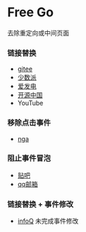 # Free Go

去除重定向或中间页面



### 链接替换

- [gitee](https://gitee.com/ssssssss-team/spider-flow) 
- [少数派](https://sspai.com/post/77499)
- [爱发电](https://afdian.net/p/1014bedc8b4d11edbb1252540025c377)
- [开源中国](https://www.oschina.net/news/224971/unity-7-7-with-wayland-support)
- YouTube

### 移除点击事件

- [nga](https://bbs.nga.cn/read.php?tid=35030437)

### 阻止事件冒泡

- [贴吧](https://tieba.baidu.com/p/7763083667) 
- [qq邮箱](https://mail.qq.com/)

### 链接替换 + 事件修改

- [infoQ](https://xie.infoq.cn/article/8c57c88a86f3d696ba6bf79f7)  未完成事件修改

